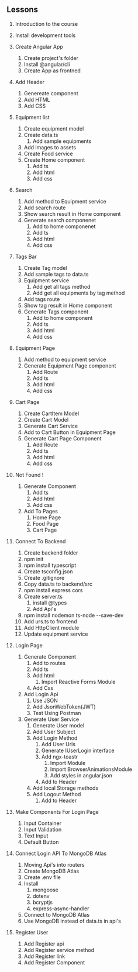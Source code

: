 ## Lessons
1. Introduction to the course
2. Install development tools
3. Create Angular App
    1. Create project's folder
    2. Install @angular/cli
    3. Create App as frontned
4. Add Header
    1. Genereate component
    2. Add HTML
    3. Add CSS

5. Equipment list
    1. Create equipment model
    2. Create data.ts
        1. Add sample equipments
    3. Add images to assets
    4. Create Food service
    5. Create Home component
        1. Add ts
        2. Add html
        3. Add css  

6. Search
    1. Add method to Equipment service
    2. Add search route
    3. Show search result in Home component
    4. Generate search componenet
        1. Add to home componenet
        2. Add ts
        3. Add html
        4. Add css   

7. Tags Bar
    1. Create Tag model
    2. Add sample tags to data.ts
    3. Equipment service
        1. Add get all tags method
        2. Add get all equipments by tag method
    4. Add tags route
    5. Show tag result in Home component
    6. Generate Tags component
        1. Add to home component
        2. Add ts
        3. Add html
        4. Add css    

8. Equipment Page
    1. Add method to equipment service
    2. Generate Equipment Page component
        1. Add Route
        2. Add ts
        3. Add html
        4. Add css                        

9. Cart Page
    1. Create CartItem Model
    2. Create Cart Model
    3. Generate Cart Service
    4. Add to Cart Button in Equipment Page
    5. Generate Cart Page Component
        1. Add Route
        2. Add ts
        3. Add html
        4. Add css

10. Not Found !
    1. Generate Component
        1. Add ts
        2. Add html
        3. Add css
    2. Add To Pages
        1. Home Page
        2. Food Page
        3. Cart Page     

11. Connect To Backend
    1. Create backend folder
    2. npm init
    3. npm install typescript
    4. Create tsconfig.json
    5. Create .gitignore
    6. Copy data.ts to backend/src
    7. npm install express cors
    8. Create server.ts
        1. install @types
        2. Add Api's
    9. npm install nodemon ts-node --save-dev
    10. Add urs.ts to frontend
    11. Add HttpClient module
    12. Update equipment service   

12. Login Page
    1. Generate Component
        1. Add to routes
        2. Add ts
        3. Add html
            1. Import Reactive Forms Module
        4. Add Css
    2. Add Login Api
        1. Use JSON
        2. Add JsonWebToken(JWT)             
        3. Test Using Postman
    3. Generate User Service
        1. Generate User model
        2. Add User Subject
        3. Add Login Method
            1. Add User Urls
            2. Generate IUserLogin interface
            3. Add ngx-toastr
                1. Import Module
                2. Import BrowserAnimationsModule
                3. Add styles in angular.json
            4. Add to Header
        1. Add local Storage methods
        2. Add Logout Method
            1. Add to Header    

13. Make Components For Login Page
    1. Input Container
    2. Input Validation
    3. Text Input
    4. Default Button  

14. Connect Login API To MongoDB Atlas
    1. Moving Api's into routers
    2. Create MongoDB Atlas
    3. Create .env file
    4. Install
        1. mongoose
        2. dotenv
        3. bcryptjs
        4. express-async-handler
    5. Connect to MongoDB Atlas
    6. Use MongoDB instead of data.ts in api's   

15. Register User
    1. Add Register api
    2. Add Register service method
    3. Add Register link
    4. Add Register Component                       

    


